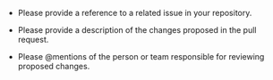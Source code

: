 - Please provide a reference to a related issue in your repository.



- Please provide a description of the changes proposed in the pull request.



- Please @mentions of the person or team responsible for reviewing proposed changes.
